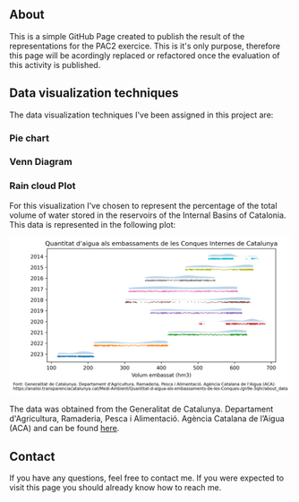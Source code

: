 ## About

This is a simple GitHub Page created to publish the result of the representations for the PAC2 exercice. This is it's only purpose, therefore this page will be acordingly replaced or refactored once the evaluation of this activity is published.

## Data visualization techniques

The data visualization techniques I've been assigned in this project are:

### Pie chart



### Venn Diagram



### Rain cloud Plot

For this visualization I've chosen to represent the percentage of the total volume of water stored in the reservoirs of the Internal Basins of Catalonia. This data is represented in the following plot:

![Quantitat d’aigua als embassaments de les Conques Internes de Catalunya](Raincloud_Plots.png)

The data was obtained from the Generalitat de Catalunya. Departament d'Agricultura, Ramaderia, Pesca i Alimentació. Agència Catalana de l’Aigua (ACA) and can be found [here](https://analisi.transparenciacatalunya.cat/Medi-Ambient/Quantitat-d-aigua-als-embassaments-de-les-Conques-/gn9e-3qhr/about_data).

## Contact

If you have any questions, feel free to contact me. If you were expected to visit this page you should already know how to reach me.